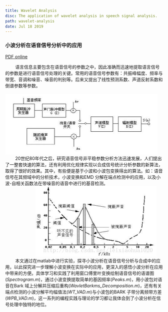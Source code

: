 ```yaml
---
title: Wavelet Analysis
disc: The application of wavelet analysis in speech signal analysis.
path: wavelet-analysis
date: Jul 18 2019
---
```


### 小波分析在语音信号分析中的应用

<a href="../images/articles/research_01/main.pdf">PDF online</a>

&emsp;&emsp; 语言信息主要包含在语音信号的参数之中，因此准确而迅速地提取语言信号的参数是进行语音信号处理的关键。常用的语音信号参数有：共振峰幅度、频率与带宽、音调和噪音、噪音的判别等。后来又提出了线性预测系数、声道反射系数和倒谱参数等参数。<br>
&emsp;&emsp; &emsp;&emsp; 
![Speech Signal Model](../images/articles/research_01/1.jpg)
<br>
&emsp;&emsp; 20世纪80年代之后，研究语音信号非平稳参数分析方法迅速发展，人们提出了一整套快速的算法，还有利用优化规律实现以合成信号统计分析参数的新算法，取得了很好的效果。其中，有些便是基于小波和小波包变换得出的算法。如：语音信号在其频域中的分析技术，小波变换和EMD 分解在端点检测中的应用，以及小波-自相关函数法在带噪音的语音中进行的基音检测。<br>
&emsp;&emsp; &emsp;&emsp; &emsp;&emsp; 
![Speech Signal Model](../images/articles/research_01/2.jpg)
<br>
&emsp;&emsp; 本文通过在matlab中进行实验，探寻小波分析在语音信号分析与合成中的应用，以此探究进一步理解小波变换在实际中的应用，更深入的感悟小波分析在应用中带来的方便。具体学习和实践了利用窗口傅里叶变换绘制语音信号的语谱图(*Spectrogram.m*)，通过小波变换提取简单的基因频率(*Peaks.m*)，用小波包对语音在Bark 域上分解并压缩后重构(*WavletBarkms_Decomposition.m*)，还有有关端点检测的小波分解平均幅值法(*WT_VAD.m*)与小波包的BARK 子带分离频带方差(*WPB_VAD.m*)，这一系列的编程实践与理论的学习都让我体会到了小波分析在信号处理中独特的地位。<br>